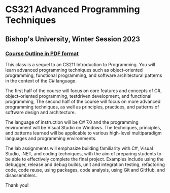 # CS321 Advanced Programming Techniques 

## Bishop's University, Winter Session 2023

### [Course Outline in PDF format](outline.pdf)

This class is a sequel to an CS211 Introduction to Programming. You will learn advanced programming techniques such as object-oriented programming, functional programming, and software architectural patterns in the context of the C# language.

The first half of the course will focus on core features and concepts of C#, object-oriented programming, testdriven development, and functional programming, The second half of the course will focus on more advanced programming techniques, as well as principles, practices, and patterns of software design and architecture.

The language of instruction will be C# 7.0 and the programming environment will be Visual Studio on Windows. The techniques, principles, and patterns learned will be applicable to various high-level multiparadigm languages and programming environments.

The lab assignments will emphasize building familiarity with C#, Visual Studio, .NET, and coding techniques, with the aim of preparing students to be able to effectively complete the final project. Examples include  using the debugger, release and debug builds, unit and integration testing, refactoring code, code reuse, using packages, code analysis, using Git and GitHub, and disassemblers. 

Thank you!
